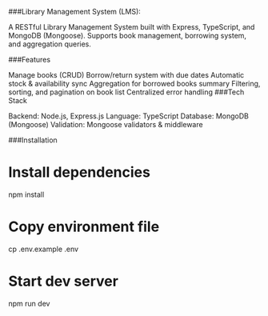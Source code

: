 ###Library Management System (LMS):

A RESTful Library Management System built with Express, TypeScript, and MongoDB (Mongoose).
Supports book management, borrowing system, and aggregation queries.

###Features

Manage books (CRUD)
Borrow/return system with due dates
Automatic stock & availability sync
Aggregation for borrowed books summary
Filtering, sorting, and pagination on book list
Centralized error handling
###Tech Stack

Backend: Node.js, Express.js
Language: TypeScript
Database: MongoDB (Mongoose)
Validation: Mongoose validators & middleware

###Installation

# Install dependencies
npm install
# Copy environment file
cp .env.example .env
# Start dev server
npm run dev
